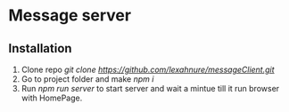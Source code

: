 # Message server

## Installation
1) Clone repo *git clone https://github.com/lexahnure/messageClient.git*
2) Go to project folder and make *npm i*
3) Run *npm run server* to start server and wait a mintue till it run browser with HomePage.
